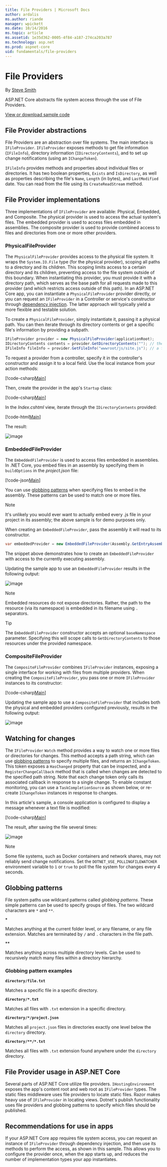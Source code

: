 ```yaml
---
title: File Providers | Microsoft Docs
author: ardalis
ms.author: riande
manager: wpickett
ms.date: 10/14/2016
ms.topic: article
ms.assetid: 1e35d362-0005-4f84-a187-274ca203a787
ms.technology: asp.net
ms.prod: aspnet-core
uid: fundamentals/file-providers
---
```

# File Providers

By [Steve Smith](http://ardalis.com)

ASP.NET Core abstracts file system access through the use of File Providers.

[View or download sample code](https://github.com/aspnet/Docs/tree/master/aspnetcore/fundamentals/file-providers/sample)

## File Provider abstractions

File Providers are an abstraction over file systems. The main interface is `IFileProvider`. `IFileProvider` exposes methods to get file information (`IFileInfo`), directory information (`IDirectoryContents`), and to set up change notifications (using an `IChangeToken`).

`IFileInfo` provides methods and properties about individual files or directories. It has two boolean properties, `Exists` and `IsDirectory`, as well as properties describing the file's `Name`, `Length` (in bytes), and `LastModified` date. You can read from the file using its `CreateReadStream` method.

## File Provider implementations

Three implementations of `IFileProvider` are available: Physical, Embedded, and Composite. The physical provider is used to access the actual system's files. The embedded provider is used to access files embedded in assemblies. The composite provider is used to provide combined access to files and directories from one or more other providers.

### PhysicalFileProvider

The `PhysicalFileProvider` provides access to the physical file system. It wraps the `System.IO.File` type (for the physical provider), scoping all paths to a directory and its children. This scoping limits access to a certain directory and its children, preventing access to the file system outside of this boundary. When instantiating this provider, you must provide it with a directory path, which serves as the base path for all requests made to this provider (and which restricts access outside of this path). In an ASP.NET Core app, you can instantiate a `PhysicalFileProvider` provider directly, or you can request an `IFileProvider` in a Controller or service's constructor through [dependency injection](dependency-injection.md). The latter approach will typically yield a more flexible and testable solution.

To create a `PhysicalFileProvider`, simply instantiate it, passing it a physical path. You can then iterate through its directory contents or get a specific file's information by providing a subpath.

<!-- literal_block {"ids": [], "names": [], "highlight_args": {}, "backrefs": [], "dupnames": [], "linenos": false, "classes": [], "xml:space": "preserve", "language": "c#"} -->

````csharp
IFileProvider provider = new PhysicalFileProvider(applicationRoot);
IDirectoryContents contents = provider.GetDirectoryContents(""); // the applicationRoot contents
IFileInfo fileInfo = provider.GetFileInfo("wwwroot/js/site.js"); // a file under applicationRoot
````

To request a provider from a controller, specify it in the controller's constructor and assign it to a local field. Use the local instance from your action methods:

[!code-csharp[Main](file-providers/sample/src/FileProviderSample/Controllers/HomeController.cs?highlight=5,7,12&range=6-19)]

Then, create the provider in the app's `Startup` class:

[!code-csharp[Main](file-providers/sample/src/FileProviderSample/Startup.cs?highlight=35,40&range=1-43)]

In the *Index.cshtml* view, iterate through the `IDirectoryContents` provided:

[!code-html[Main](file-providers/sample/src/FileProviderSample/Views/Home/Index.cshtml?highlight=2,7,9,11,15)]

The result:

![image](file-providers/_static/physical-directory-listing.png)

### EmbeddedFileProvider

The `EmbeddedFileProvider` is used to access files embedded in assemblies. In .NET Core, you embed files in an assembly by specifying them in `buildOptions` in the *project.json* file:

[!code-json[Main](file-providers/sample/src/FileProviderSample/project.json?highlight=4-7&range=42-49)]

You can use [globbing patterns](#globbing-patterns) when specifying files to embed in the assembly. These patterns can be used to match one or more files.

> [!NOTE]
> It's unlikely you would ever want to actually embed every .js file in your project in its assembly; the above sample is for demo purposes only.

When creating an `EmbeddedFileProvider`, pass the assembly it will read to its constructor.

<!-- literal_block {"ids": [], "names": [], "highlight_args": {}, "backrefs": [], "dupnames": [], "linenos": false, "classes": [], "xml:space": "preserve", "language": "c#"} -->

````csharp
var embeddedProvider = new EmbeddedFileProvider(Assembly.GetEntryAssembly());
````

The snippet above demonstrates how to create an `EmbeddedFileProvider` with access to the currently executing assembly.

Updating the sample app to use an `EmbeddedFileProvider` results in the following output:

![image](file-providers/_static/embedded-directory-listing.png)

> [!NOTE]
> Embedded resources do not expose directories. Rather, the path to the resource (via its namespace) is embedded in its filename using `.` separators.

> [!TIP]
> The `EmbeddedFileProvider` constructor accepts an optional `baseNamespace` parameter. Specifying this will scope calls to `GetDirectoryContents` to those resources under the provided namespace.

### CompositeFileProvider

The `CompositeFileProvider` combines `IFileProvider` instances, exposing a single interface for working with files from multiple providers. When creating the `CompositeFileProvider`, you pass one or more `IFileProvider` instances to its constructor:

[!code-csharp[Main](file-providers/sample/src/FileProviderSample/Startup.cs?highlight=3&range=35-37)]

Updating the sample app to use a `CompositeFileProvider` that includes both the physical and embedded providers configured previously, results in the following output:

![image](file-providers/_static/composite-directory-listing.png)

## Watching for changes

The `IFileProvider` `Watch` method provides a way to watch one or more files or directories for changes. This method accepts a path string, which can use [globbing patterns](#globbing-patterns) to specify multiple files, and returns an `IChangeToken`. This token exposes a `HasChanged` property that can be inspected, and a `RegisterChangeCallback` method that is called when changes are detected to the specified path string. Note that each change token only calls its associated callback in response to a single change. To enable constant monitoring, you can use a `TaskCompletionSource` as shown below, or re-create `IChangeToken` instances in response to changes.

In this article's sample, a console application is configured to display a message whenever a text file is modified:

[!code-csharp[Main](file-providers/sample/src/WatchConsole/Program.cs?highlight=11,12,24,26,27)]

The result, after saving the file several times:

![image](file-providers/_static/watch-console.png)

> [!NOTE]
> Some file systems, such as Docker containers and network shares, may not reliably send change notifications. Set the `DOTNET_USE_POLLINGFILEWATCHER` environment variable to `1` or `true` to poll the file system for changes every 4 seconds.

## Globbing patterns

File system paths use wildcard patterns called *globbing patterns*. These simple patterns can be used to specify groups of files. The two wildcard characters are `*` and `**`.

**`*`**

   Matches anything at the current folder level, or any filename, or any file extension. Matches are terminated by `/` and `.` characters in the file path.

<strong><code>**</code></strong>

   Matches anything across multiple directory levels. Can be used to recursively match many files within a directory hierarchy.

### Globbing pattern examples

**`directory/file.txt`**

   Matches a specific file in a specific directory.

**<code>directory/*.txt</code>**

   Matches all files with `.txt` extension in a specific directory.

**`directory/*/project.json`**

   Matches all `project.json` files in directories exactly one level below the `directory` directory.

**<code>directory/&#42;&#42;/&#42;.txt</code>**

   Matches all files with `.txt` extension found anywhere under the `directory` directory.

## File Provider usage in ASP.NET Core

Several parts of ASP.NET Core utilize file providers. `IHostingEnvironment` exposes the app's content root and web root as `IFileProvider` types. The static files middleware uses file providers to locate static files. Razor makes heavy use of `IFileProvider` in locating views. Dotnet's publish functionality uses file providers and globbing patterns to specify which files should be published.

## Recommendations for use in apps

If your ASP.NET Core app requires file system access, you can request an instance of `IFileProvider` through dependency injection, and then use its methods to perform the access, as shown in this sample. This allows you to configure the provider once, when the app starts up, and reduces the number of implementation types your app instantiates.
